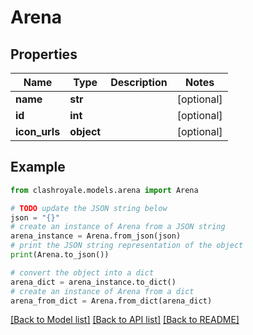 # Arena


## Properties

Name | Type | Description | Notes
------------ | ------------- | ------------- | -------------
**name** | **str** |  | [optional] 
**id** | **int** |  | [optional] 
**icon_urls** | **object** |  | [optional] 

## Example

```python
from clashroyale.models.arena import Arena

# TODO update the JSON string below
json = "{}"
# create an instance of Arena from a JSON string
arena_instance = Arena.from_json(json)
# print the JSON string representation of the object
print(Arena.to_json())

# convert the object into a dict
arena_dict = arena_instance.to_dict()
# create an instance of Arena from a dict
arena_from_dict = Arena.from_dict(arena_dict)
```
[[Back to Model list]](../README.md#documentation-for-models) [[Back to API list]](../README.md#documentation-for-api-endpoints) [[Back to README]](../README.md)


